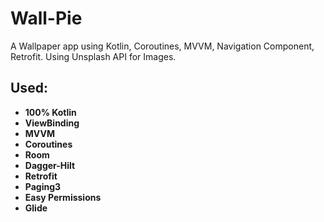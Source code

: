 # Wall-Pie
A Wallpaper app using Kotlin, Coroutines, MVVM, Navigation Component, Retrofit. Using Unsplash API for Images.

## Used:
- **100% Kotlin**
- **ViewBinding**
- **MVVM**
- **Coroutines**
- **Room**
- **Dagger-Hilt**
- **Retrofit**
- **Paging3**
- **Easy Permissions**
- **Glide**
